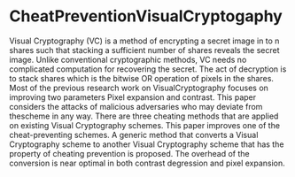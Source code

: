 # CheatPreventionVisualCryptogaphy
Visual Cryptography (VC) is a method of encrypting a secret image in to n shares such that stacking a sufficient number of shares reveals the secret image. Unlike conventional cryptographic methods, VC needs no complicated computation for recovering the secret. The act of decryption is to stack shares which is the bitwise OR operation of pixels in the shares. Most of the previous research work on VisualCryptography focuses on improving two parameters Pixel expansion and contrast. This paper considers the attacks of malicious adversaries who may deviate from thescheme in any way. There are three cheating methods that are applied on existing Visual Cryptography schemes. This paper improves one of the cheat-preventing schemes. A generic method that converts a Visual Cryptography scheme to another Visual Cryptography scheme that has the property of cheating prevention is proposed. The overhead of the conversion is near optimal in both contrast degression and pixel expansion.
